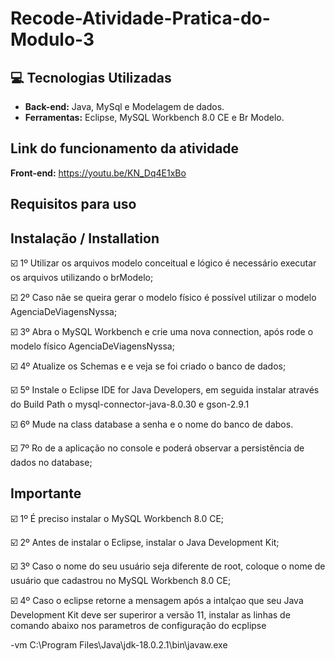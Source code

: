 # Recode-Atividade-Pratica-do-Modulo-3

## :computer: Tecnologias Utilizadas

* **Back-end:** Java, MySql e Modelagem de dados.
* **Ferramentas:** Eclipse, MySQL Workbench 8.0 CE e Br Modelo.

## Link do funcionamento da atividade

**Front-end:** https://youtu.be/KN_Dq4E1xBo

## Requisitos para uso

## Instalação / Installation


☑️ 1º Utilizar os arquivos modelo conceitual e lógico é necessário executar os arquivos utilizando o brModelo;

☑️ 2º Caso nãe se queira gerar o modelo físico é possível utilizar o modelo AgenciaDeViagensNyssa;

☑️ 3º Abra o MySQL Workbench e crie uma nova connection, após rode o modelo físico AgenciaDeViagensNyssa;

☑️ 4º Atualize os Schemas e e veja se foi criado o banco de dados;

☑️ 5º Instale o Eclipse IDE for Java Developers, em seguida instalar através do Build Path o mysql-connector-java-8.0.30 e gson-2.9.1  

☑️ 6º Mude na class database a senha e o nome do banco de dabos.

☑️ 7º Ro de a aplicação no console e poderá observar a persistência de dados no database;

## Importante

☑️ 1º É preciso instalar o MySQL Workbench 8.0 CE;

☑️ 2º Antes de instalar o Eclipse, instalar o Java Development Kit;

☑️ 3º Caso o nome do seu usuário seja diferente de root, coloque o nome de usuário que cadastrou no  MySQL Workbench 8.0 CE;

☑️ 4º Caso o eclipse retorne a mensagem após a intalçao que seu Java Development Kit deve ser superiror a versão 11,
instalar as linhas de comando abaixo nos parametros de configuração do ecplipse

-vm
C:\Program Files\Java\jdk-18.0.2.1\bin\javaw.exe